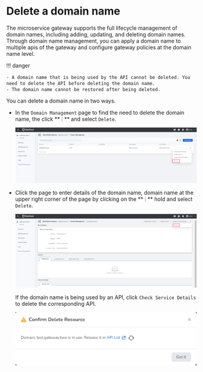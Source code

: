 # Delete a domain name

The microservice gateway supports the full lifecycle management of domain names, including adding, updating, and deleting domain names. Through domain name management, you can apply a domain name to multiple apis of the gateway and configure gateway policies at the domain name level.

!!! danger

    - A domain name that is being used by the API cannot be deleted. You need to delete the API before deleting the domain name.
    - The domain name cannot be restored after being deleted.

You can delete a domain name in two ways.

- In the `Domain Management` page to find the need to delete the domain name, the click ** `ⵗ` ** and select `Delete`.

    ![delete-domain-1](./images/delete-domain-1.png)

- Click the page to enter details of the domain name, domain name at the upper right corner of the page by clicking on the ** `ⵗ` ** hold and select `Delete`.

    ![delete-domain-2](./images/delete-domain-2.png)

    If the domain name is being used by an API, click `Check Service Details` to delete the corresponding API. 

    ![delete-domain-3](./images/delete-domain-3.png)
